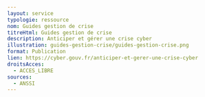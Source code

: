```yaml
---
layout: service
typologie: ressource
nom: Guides gestion de crise
titreHtml: Guides gestion de crise
description: Anticiper et gérer une crise cyber
illustration: guides-gestion-crise/guides-gestion-crise.png
format: Publication
lien: https://cyber.gouv.fr/anticiper-et-gerer-une-crise-cyber
droitsAcces:
  - ACCES_LIBRE
sources:
  - ANSSI
---
```

